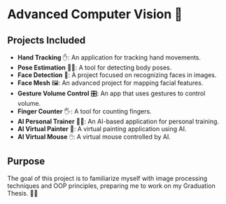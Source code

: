 # Advanced Computer Vision 🦾

## Projects Included

- **Hand Tracking** ✋: An application for tracking hand movements.
- **Pose Estimation** 🧘‍♂️: A tool for detecting body poses.
- **Face Detection** 👤: A project focused on recognizing faces in images.
- **Face Mesh** 🖼️: An advanced project for mapping facial features.
- **Gesture Volume Control** 🎛️: An app that uses gestures to control volume.
- **Finger Counter** 🖐️: A tool for counting fingers.
- **AI Personal Trainer** 🏋️‍♂️: An AI-based application for personal training.
- **AI Virtual Painter** 🎨: A virtual painting application using AI.
- **AI Virtual Mouse** 🖱️: A virtual mouse controlled by AI.

## Purpose

The goal of this project is to familiarize myself with image processing techniques and OOP principles, preparing me to work on my Graduation Thesis. ✌🏻
